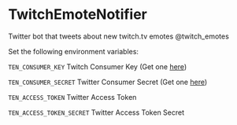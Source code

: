 # TwitchEmoteNotifier
Twitter bot that tweets about new twitch.tv emotes @twitch_emotes

Set the following environment variables:

<code>TEN_CONSUMER_KEY</code> Twitch Consumer Key (Get one [here](https://www.twitch.tv/kraken/oauth2/clients/new))

<code>TEN_CONSUMER_SECRET</code> Twitter Consumer Secret (Get one [here](https://apps.twitter.com/app/new))

<code>TEN_ACCESS_TOKEN</code> Twitter Access Token

<code>TEN_ACCESS_TOKEN_SECRET</code> Twitter Access Token Secret
